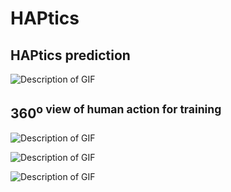 # HAPtics


## HAPtics prediction
![Description of GIF](https://github.com/RaiseLab/HAPtics/blob/main/fig/output_video-ezgif.gif)



## 360<sup>o view of human action for training
![Description of GIF](https://github.com/RaiseLab/HAPtics/blob/main/output1.gif)



![Description of GIF](https://github.com/RaiseLab/HAPtics/blob/main/output2.gif)




![Description of GIF](https://github.com/RaiseLab/HAPtics/blob/main/output3.gif)
